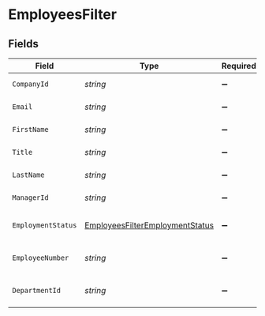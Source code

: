 # EmployeesFilter


## Fields

| Field                                                                                         | Type                                                                                          | Required                                                                                      | Description                                                                                   | Example                                                                                       |
| --------------------------------------------------------------------------------------------- | --------------------------------------------------------------------------------------------- | --------------------------------------------------------------------------------------------- | --------------------------------------------------------------------------------------------- | --------------------------------------------------------------------------------------------- |
| `CompanyId`                                                                                   | *string*                                                                                      | :heavy_minus_sign:                                                                            | Company ID to filter on                                                                       | 1234                                                                                          |
| `Email`                                                                                       | *string*                                                                                      | :heavy_minus_sign:                                                                            | Email to filter on                                                                            | elon@tesla.com                                                                                |
| `FirstName`                                                                                   | *string*                                                                                      | :heavy_minus_sign:                                                                            | First Name to filter on                                                                       | Elon                                                                                          |
| `Title`                                                                                       | *string*                                                                                      | :heavy_minus_sign:                                                                            | Job title to filter on                                                                        | Manager                                                                                       |
| `LastName`                                                                                    | *string*                                                                                      | :heavy_minus_sign:                                                                            | Last Name to filter on                                                                        | Musk                                                                                          |
| `ManagerId`                                                                                   | *string*                                                                                      | :heavy_minus_sign:                                                                            | Manager id to filter on                                                                       | 1234                                                                                          |
| `EmploymentStatus`                                                                            | [EmployeesFilterEmploymentStatus](../../Models/Components/EmployeesFilterEmploymentStatus.md) | :heavy_minus_sign:                                                                            | Employment status to filter on                                                                | active                                                                                        |
| `EmployeeNumber`                                                                              | *string*                                                                                      | :heavy_minus_sign:                                                                            | Employee number to filter on                                                                  | 123456-AB                                                                                     |
| `DepartmentId`                                                                                | *string*                                                                                      | :heavy_minus_sign:                                                                            | ID of the department to filter on                                                             | 1234                                                                                          |